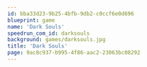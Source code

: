 ```yaml
---
id: bba33d23-9b25-4bfb-9db2-c0ccf6e0d696
blueprint: game
name: 'Dark Souls'
speedrun_com_id: darksouls
background: games/darksouls.jpg
title: 'Dark Souls'
page: 9ac8c937-b995-4f86-aac2-23063bc08292
---
```

